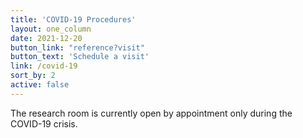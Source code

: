 ```yaml
---
title: 'COVID-19 Procedures'
layout: one_column
date: 2021-12-20
button_link: "reference?visit"
button_text: 'Schedule a visit'
link: /covid-19
sort_by: 2
active: false
---
```


The research room is currently open by appointment only during the COVID-19 crisis.

